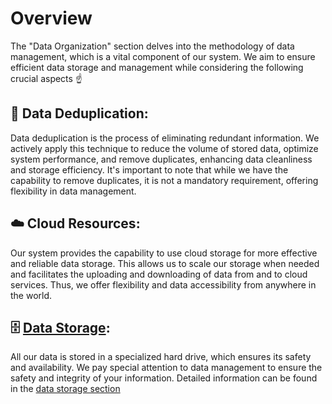 # Overview

The "Data Organization" section delves into the methodology of data management, which is a vital component of our system. We aim to ensure efficient data storage and management while considering the following crucial aspects ☝️

## 🔀 Data Deduplication:
Data deduplication is the process of eliminating redundant information. We actively apply this technique to reduce the volume of stored data, optimize system performance, and remove duplicates, enhancing data cleanliness and storage efficiency. It's important to note that while we have the capability to remove duplicates, it is not a mandatory requirement, offering flexibility in data management.

## ☁️ Cloud Resources:
Our system provides the capability to use cloud storage for more effective and reliable data storage. This allows us to scale our storage when needed and facilitates the uploading and downloading of data from and to cloud services. Thus, we offer flexibility and data accessibility from anywhere in the world.

## 🗄️ [Data Storage](storage\README.md):
All our data is stored in a specialized hard drive, which ensures its safety and availability. We pay special attention to data management to ensure the safety and integrity of your information.
Detailed information can be found in the [data storage section](storage\README.md) 

